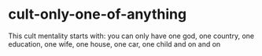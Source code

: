 # cult-only-one-of-anything
This cult mentality starts with: you can only have one god, one country, one education, one wife, one house, one car, one child and on and on
